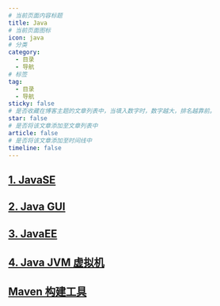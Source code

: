 ```yaml
---
# 当前页面内容标题
title: Java
# 当前页面图标
icon: java
# 分类
category:
  - 目录
  - 导航
# 标签
tag:
  - 目录
  - 导航
sticky: false
# 是否收藏在博客主题的文章列表中，当填入数字时，数字越大，排名越靠前。
star: false
# 是否将该文章添加至文章列表中
article: false
# 是否将该文章添加至时间线中
timeline: false
---
```


## [1. JavaSE](./javase/)

## [2. Java GUI](./javagui/)

## [3. JavaEE](./javaee/)

## [4. Java JVM 虚拟机](./jvm/)

## [Maven 构建工具](./maven/)
